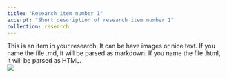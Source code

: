 ```yaml
---
title: "Research item number 1"
excerpt: "Short description of research item number 1"
collection: research
---
```


This is an item in your research. It can be have images or nice text. If you name the file .md, it will be parsed as markdown. If you name the file .html, it will be parsed as HTML. 
<br/><img src='/images/500x300.png'>
